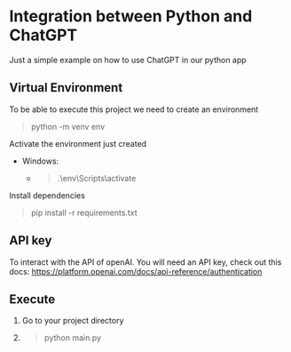 # Integration between Python and ChatGPT
Just a simple example on how to use ChatGPT in our python app

## Virtual Environment
To be able to execute this project we need to create an environment 
> python -m venv env

Activate the environment just created
- Windows:
  - >.\env\Scripts\activate

Install dependencies
> pip install -r requirements.txt

## API key
To interact with the API of openAI. You will need an API key, check out this docs: https://platform.openai.com/docs/api-reference/authentication

## Execute 
1. Go to your project directory
2. > python main.py


